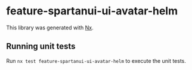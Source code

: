 # feature-spartanui-ui-avatar-helm

This library was generated with [Nx](https://nx.dev).


## Running unit tests

Run `nx test feature-spartanui-ui-avatar-helm` to execute the unit tests.

